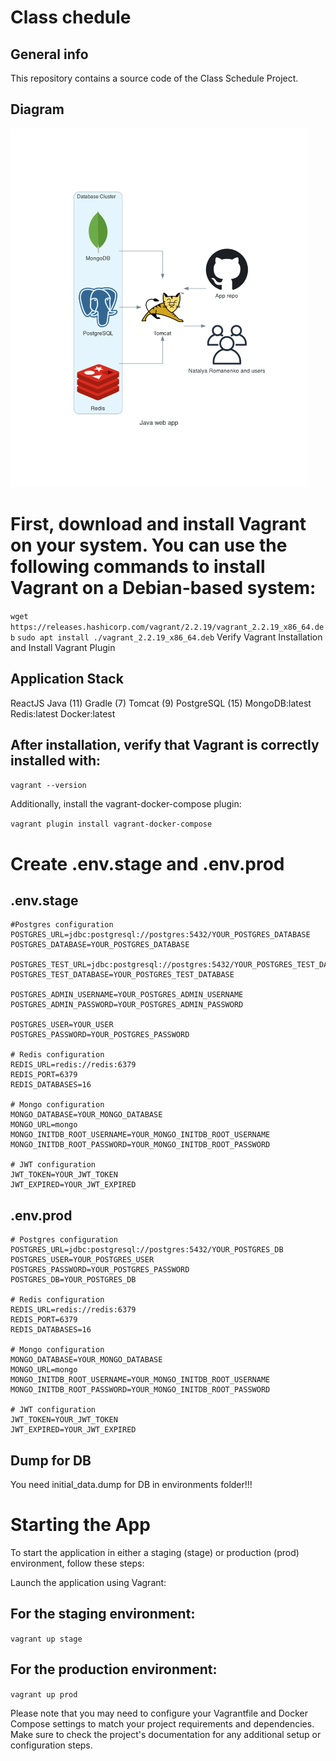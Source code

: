 # Class chedule
## General info
This repository contains a source code of the Class Schedule Project.

## Diagram 

<img src="./java_web_app.png" alt= “” width="476px" height="574px">

# First, download and install Vagrant on your system. You can use the following commands to install Vagrant on a Debian-based system:

```wget https://releases.hashicorp.com/vagrant/2.2.19/vagrant_2.2.19_x86_64.deb```
```sudo apt install ./vagrant_2.2.19_x86_64.deb```
Verify Vagrant Installation and Install Vagrant Plugin

## Application Stack

ReactJS
Java (11)
Gradle (7)
Tomcat (9)
PostgreSQL (15)
MongoDB:latest
Redis:latest
Docker:latest

## After installation, verify that Vagrant is correctly installed with:

`vagrant --version`

Additionally, install the vagrant-docker-compose plugin:

`vagrant plugin install vagrant-docker-compose`

# Create .env.stage and .env.prod
## .env.stage
```
#Postgres configuration
POSTGRES_URL=jdbc:postgresql://postgres:5432/YOUR_POSTGRES_DATABASE
POSTGRES_DATABASE=YOUR_POSTGRES_DATABASE

POSTGRES_TEST_URL=jdbc:postgresql://postgres:5432/YOUR_POSTGRES_TEST_DATABASE
POSTGRES_TEST_DATABASE=YOUR_POSTGRES_TEST_DATABASE

POSTGRES_ADMIN_USERNAME=YOUR_POSTGRES_ADMIN_USERNAME
POSTGRES_ADMIN_PASSWORD=YOUR_POSTGRES_ADMIN_PASSWORD

POSTGRES_USER=YOUR_USER
POSTGRES_PASSWORD=YOUR_POSTGRES_PASSWORD

# Redis configuration
REDIS_URL=redis://redis:6379
REDIS_PORT=6379
REDIS_DATABASES=16

# Mongo configuration
MONGO_DATABASE=YOUR_MONGO_DATABASE
MONGO_URL=mongo
MONGO_INITDB_ROOT_USERNAME=YOUR_MONGO_INITDB_ROOT_USERNAME
MONGO_INITDB_ROOT_PASSWORD=YOUR_MONGO_INITDB_ROOT_PASSWORD

# JWT configuration
JWT_TOKEN=YOUR_JWT_TOKEN
JWT_EXPIRED=YOUR_JWT_EXPIRED
```
## .env.prod
```
# Postgres configuration
POSTGRES_URL=jdbc:postgresql://postgres:5432/YOUR_POSTGRES_DB
POSTGRES_USER=YOUR_POSTGRES_USER
POSTGRES_PASSWORD=YOUR_POSTGRES_PASSWORD
POSTGRES_DB=YOUR_POSTGRES_DB

# Redis configuration
REDIS_URL=redis://redis:6379
REDIS_PORT=6379
REDIS_DATABASES=16

# Mongo configuration
MONGO_DATABASE=YOUR_MONGO_DATABASE
MONGO_URL=mongo
MONGO_INITDB_ROOT_USERNAME=YOUR_MONGO_INITDB_ROOT_USERNAME
MONGO_INITDB_ROOT_PASSWORD=YOUR_MONGO_INITDB_ROOT_PASSWORD

# JWT configuration
JWT_TOKEN=YOUR_JWT_TOKEN
JWT_EXPIRED=YOUR_JWT_EXPIRED

```
## Dump for DB

You need initial_data.dump for DB in environments folder!!!

# Starting the App
To start the application in either a staging (stage) or production (prod) environment, follow these steps:

Launch the application using Vagrant:

## For the staging environment:

`vagrant up stage`
## For the production environment:

`vagrant up prod`

Please note that you may need to configure your Vagrantfile and Docker Compose settings to match your project requirements and dependencies. Make sure to check the project's documentation for any additional setup or configuration steps.
